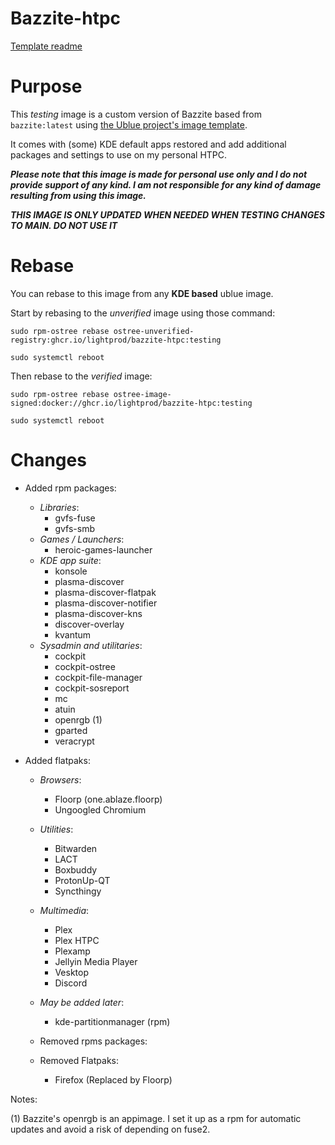 # Bazzite-htpc

[Template readme](https://github.com/ublue-os/image-template)

# Purpose
This _testing_ image is a custom version of Bazzite based from ```bazzite:latest``` using [the Ublue project's image template](https://github.com/ublue-os/image-template). 

It comes with (some) KDE default apps restored  and add additional packages and settings to use on my personal HTPC.

**_Please note that this image is made for personal use only and I do not provide support of any kind. I am not responsible for any kind of damage resulting from using this image._**

**_THIS IMAGE IS ONLY UPDATED WHEN NEEDED WHEN TESTING CHANGES TO MAIN. DO NOT USE IT_**

# Rebase

You can rebase to this image from any **KDE based** ublue image.

Start by rebasing to the _unverified_ image using those command:

``` sudo rpm-ostree rebase ostree-unverified-registry:ghcr.io/lightprod/bazzite-htpc:testing ```

``` sudo systemctl reboot ```

Then rebase to the _verified_ image:

``` sudo rpm-ostree rebase ostree-image-signed:docker://ghcr.io/lightprod/bazzite-htpc:testing ```

``` sudo systemctl reboot ```

# Changes

 - Added rpm packages:
    - _Libraries_:
        - gvfs-fuse
        - gvfs-smb
    - _Games / Launchers_:
        - heroic-games-launcher
    - _KDE app suite_:
        - konsole
        - plasma-discover
        - plasma-discover-flatpak
        - plasma-discover-notifier
        - plasma-discover-kns
        - discover-overlay
        - kvantum
    - _Sysadmin and utilitaries_:
        - cockpit
        - cockpit-ostree
        - cockpit-file-manager
        - cockpit-sosreport
        - mc
        - atuin
        - openrgb (1)
        - gparted
        - veracrypt

 - Added flatpaks:
    - _Browsers_:
        - Floorp (one.ablaze.floorp)
        - Ungoogled Chromium
    - _Utilities_:
        - Bitwarden
        - LACT
        - Boxbuddy
        - ProtonUp-QT
        - Syncthingy
    - _Multimedia_:
        - Plex
        - Plex HTPC
        - Plexamp
        - Jellyin Media Player
        - Vesktop
        - Discord
    - _May be added later_:
        - kde-partitionmanager (rpm)

    - Removed rpms packages:

    - Removed Flatpaks:
        - Firefox (Replaced by Floorp)


Notes: 

  (1) Bazzite's openrgb is an appimage. I set it up as a rpm for automatic updates and avoid a risk of depending on fuse2.
